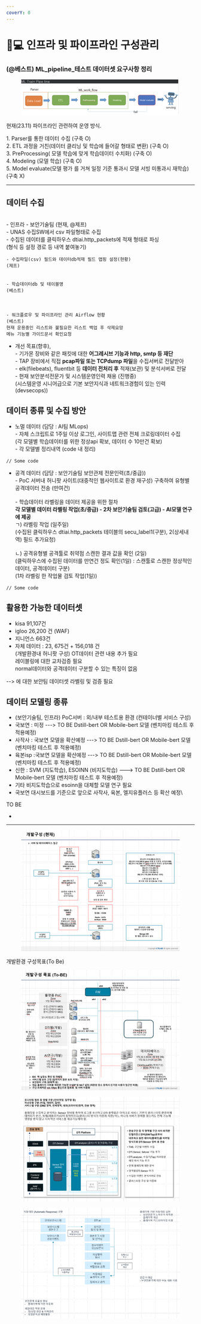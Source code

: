 ```yaml
---
coverY: 0
---
```


# 👨💻 인프라 및 파이프라인 구성관리

### (@베스트) ML\_pipeline\_테스트 데이터셋 요구사항 정리

<figure><img src="../.gitbook/assets/image (1) (1) (1) (1).png" alt=""><figcaption></figcaption></figure>

현재(23.11) 파이프라인 관련하여 운영 방식.

1\. Parser를 통한 데이터 수집 (구축 O)\
2\. ETL 과정을 거친(데이터 클리닝 및 학습에 들어갈 형태로 변환) (구축 O)\
3\. PreProcessing( 모델 학습에 맞게 학습데이터 수치화) (구축 O)\
4\. Modeling (모델 학습) (구축 O)\
5\. Model evaluate(모델 평가 를 거쳐 일정 기준 통과시 모델 서빙 미통과시 재학습) (구축 X)

***

## 데이터 수집

\
\- 인프라 - 보안기술팀 (현재, @제프)\
\- UNAS 수집SW에서 csv 파일형태로 수집\
\- 수집된 데이터를 클릭하우스 dtiai.http\_packets에 적재 형태로 파싱\
(형식 등 설정 경로 등 내역 붙여놓기)

```
- 수집파일(csv) 필드와 데이터db적재 필드 맵핑 설정(현황)
(제프)


- 학습데이터db 및 테이블명
(베스트)



- 워크플로우 및 파이프라인 관리 Airflow 현황
(베스트)
현재 운용중인 리스트와 불필요한 리스트 백업 후 삭제요망
메뉴 기능별 가이드문서 확인요청
```

* 개선 목표(향후),\
  \- 기가몬 장비와 같은 패킷에 대한 **어그레시브 기능과 http, smtp 등 재단**\
  \- TAP 장비에서 직접 **pcap파일 또는 TCPdump 파일**을 수집서버로 전달받아\
  \- elk(filebeats), fluentbit 등 **데이터 전처리 후** 적재(보관) 및 분석서버로 전달\
  \- 현재 보안분석전문가 및 시스템운영인력 채용 (진행중)\
  (시스템운영 시니어급으로 기본 보안지식과 네트워크경험이 있는 인력(devsecops))

## 데이터 종류 및 수집 방안

* 노멀 데이터 (담당 : AI팀 MLops)\
  \- 자체 스크립트로 1주일 이상 로그인, 사이트맵 관련 전체 크로링데이터 수집\
  (각 모델별 학습데이터를 위한 정상api 확보, 데이터 수 10만건 확보)\
  \- 각 모델별 정리내역 (code 내 정리)

```
// Some code
```

* 공격 데이터 (담당 : 보안기술팀 보안관제 전문인력(초/중급))\
  \- PoC 서버내 허니팟 사이트(대중적인 웹사이트로 환경 재구성) 구축하여 유형별 공격데이터 전송 (만여건)\
  \
  \- 학습데이터 라벨링을 데이터 제공을 위한 절차\
  **각 모델별 데이터 라벨링 작업(초/중급) - 2차 보안기술팀 검토(고급) - AI모델 연구에 제공**\
  ㄱ) 라벨링 작업 (일주일)\
  (수집된 클릭하우스 dtiai.http\_packets 테이블의 secu\_label1(구분), 2(상세내역) 필드 추가요청)\
  \
  ㄴ) 공격유형별 공격툴로 취약점 스캔한 결과 값을 확인 (2일)\
  (클릭하우스에 수집된 데이터를 만연건 정도 확인(1일) : 스캔툴로 스캔한 정상적인 데이터, 공격데이터 구분)\
  (1차 라벨링 한 작업물 검토 작업(1일))

```
// Some code
```

## 활용한 가능한 데이터셋

* kisa 91,107건
* igloo 26,200 건 (WAF)
* 지니언스 663건
* 자체 데이터 : 23, 675건 + 156,018 건\
  (개발환경내 허니팟 구성) OT데이터 관련 내용 추가 필요\
  레이블링에 대한 교차검증 필요\
  normal데이터와 공격데이터 구분할 수 있는 특징이 없음

\--> 에 대한 보안팀 데이터셋 라벨링 및 검증 필요

## 데이터 모델링 종류

* (보안기술팀, 인프라) PoC서버 : 외/내부 테스트용 환경 (컨테이너별 서비스 구성)
* 국보연 : 미정 ---> TO BE Dstill-bert OR Mobile-bert 모델 (벤치마킹 테스트 후 적용예정)
* 사작사 : 국보연 모델을 확산예정 ---> TO BE Dstill-bert OR Mobile-bert 모델 (벤치마킹 테스트 후 적용예정)
* 육본isp :국보연 모델을 확산예정 ---> TO BE Dstill-bert OR Mobile-bert 모델 (벤치마킹 테스트 후 적용예정)
* 신한 : SVM (지도학습), ESOINN (비지도학습) ---> TO BE Dstill-bert OR Mobile-bert 모델 (벤치마킹 테스트 후 적용예정)
* 기타 비지도학습으로 esoinn을 대체할 모델 연구 필요
* 국보연 대시보드를 기준으로 앞으로 사작사, 육본, 엘지유플러스 등 확산 예정\\

TO BE

*

***

<figure><img src="../.gitbook/assets/image (15).png" alt=""><figcaption></figcaption></figure>

개발환경 구성목표(To Be)

<figure><img src="../.gitbook/assets/image (12).png" alt=""><figcaption></figcaption></figure>

<figure><img src="../.gitbook/assets/image (13).png" alt=""><figcaption></figcaption></figure>

<figure><img src="../.gitbook/assets/image (14).png" alt=""><figcaption></figcaption></figure>
